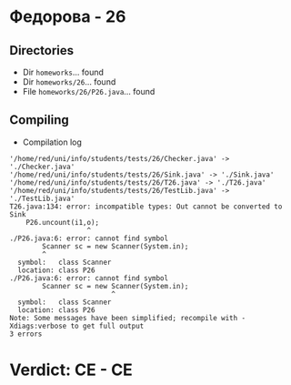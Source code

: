 # Федорова - 26
## Directories
- Dir `homeworks`... found
- Dir `homeworks/26`... found
- File `homeworks/26/P26.java`... found
## Compiling
- Compilation log
```
'/home/red/uni/info/students/tests/26/Checker.java' -> './Checker.java'
'/home/red/uni/info/students/tests/26/Sink.java' -> './Sink.java'
'/home/red/uni/info/students/tests/26/T26.java' -> './T26.java'
'/home/red/uni/info/students/tests/26/TestLib.java' -> './TestLib.java'
T26.java:134: error: incompatible types: Out cannot be converted to Sink
    P26.uncount(i1,o);
                   ^
./P26.java:6: error: cannot find symbol
        Scanner sc = new Scanner(System.in);
        ^
  symbol:   class Scanner
  location: class P26
./P26.java:6: error: cannot find symbol
        Scanner sc = new Scanner(System.in);
                         ^
  symbol:   class Scanner
  location: class P26
Note: Some messages have been simplified; recompile with -Xdiags:verbose to get full output
3 errors

```
# Verdict: **CE** - CE
